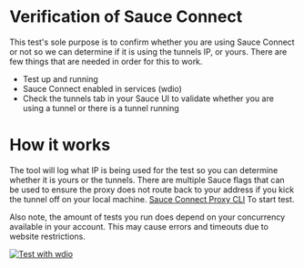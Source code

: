 # Verification of Sauce Connect

This test's sole purpose is to confirm whether you are using Sauce Connect or not so we can determine if it is using the tunnels IP, or yours. There are few things that are needed in order for this to work.

 - Test up and running
 - Sauce Connect enabled in services (wdio)
 - Check the tunnels tab in your Sauce UI to validate whether you are using a tunnel or there is a tunnel running

# How it works

The tool will log what IP is being used for the test so you can determine whether it is yours or the tunnels. There are multiple Sauce flags that can be used to ensure the proxy does not route back to your address if you kick the tunnel off on your local machine.
[Sauce Connect Proxy CLI](https://docs.saucelabs.com/dev/cli/sauce-connect-proxy/#--direct-domains)
To start test.

Also note, the amount of tests you run does depend on your concurrency available in your account. This may cause errors and timeouts due to website restrictions.

[![Test with wdio](https://github.com/saucechaffe/sauceonsauceoff/actions/workflows/wdioci.js.yml/badge.svg)](https://github.com/saucechaffe/sauceonsauceoff/actions/workflows/wdioci.js.yml)
